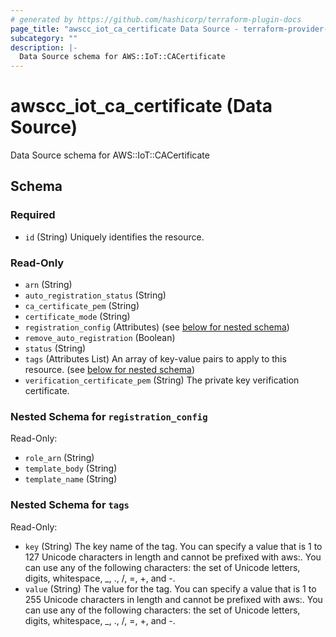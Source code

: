 ```yaml
---
# generated by https://github.com/hashicorp/terraform-plugin-docs
page_title: "awscc_iot_ca_certificate Data Source - terraform-provider-awscc"
subcategory: ""
description: |-
  Data Source schema for AWS::IoT::CACertificate
---
```


# awscc_iot_ca_certificate (Data Source)

Data Source schema for AWS::IoT::CACertificate



<!-- schema generated by tfplugindocs -->
## Schema

### Required

- `id` (String) Uniquely identifies the resource.

### Read-Only

- `arn` (String)
- `auto_registration_status` (String)
- `ca_certificate_pem` (String)
- `certificate_mode` (String)
- `registration_config` (Attributes) (see [below for nested schema](#nestedatt--registration_config))
- `remove_auto_registration` (Boolean)
- `status` (String)
- `tags` (Attributes List) An array of key-value pairs to apply to this resource. (see [below for nested schema](#nestedatt--tags))
- `verification_certificate_pem` (String) The private key verification certificate.

<a id="nestedatt--registration_config"></a>
### Nested Schema for `registration_config`

Read-Only:

- `role_arn` (String)
- `template_body` (String)
- `template_name` (String)


<a id="nestedatt--tags"></a>
### Nested Schema for `tags`

Read-Only:

- `key` (String) The key name of the tag. You can specify a value that is 1 to 127 Unicode characters in length and cannot be prefixed with aws:. You can use any of the following characters: the set of Unicode letters, digits, whitespace, _, ., /, =, +, and -.
- `value` (String) The value for the tag. You can specify a value that is 1 to 255 Unicode characters in length and cannot be prefixed with aws:. You can use any of the following characters: the set of Unicode letters, digits, whitespace, _, ., /, =, +, and -.
